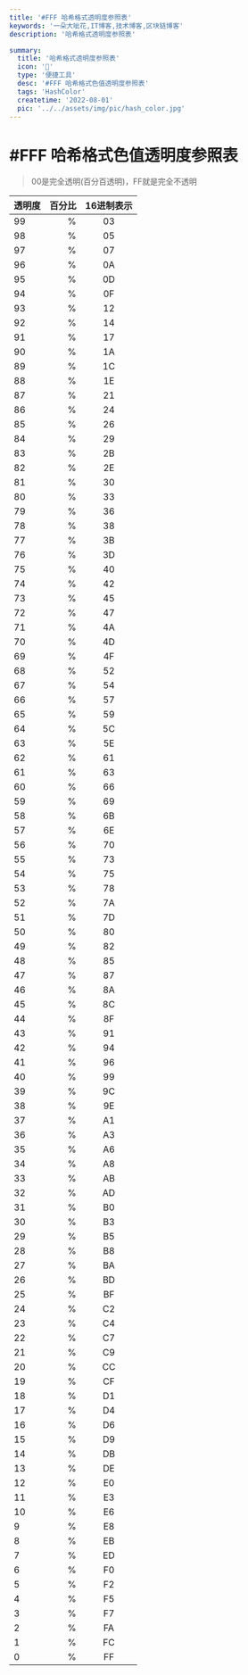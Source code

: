 ```yaml
---
title: '#FFF 哈希格式透明度参照表'
keywords: '一朵大呲花,IT博客,技术博客,区块链博客'
description: '哈希格式透明度参照表'

summary:
  title: '哈希格式透明度参照表'
  icon: '🍈'
  type: '便捷工具'
  desc: '#FFF 哈希格式色值透明度参照表'
  tags: 'HashColor'
  createtime: '2022-08-01'
  pic: '../../assets/img/pic/hash_color.jpg'
---
```


# #FFF 哈希格式色值透明度参照表

> 00是完全透明(百分百透明)，FF就是完全不透明


| 透明度          |  百分比  |  16进制表示  |
| --------   | -----:  | :----:  |
99 |  %  |  03
98 |  %  |  05
97 |  %  |  07
96 |  %  |  0A
95 |  %  |  0D
94 |  %  |  0F
93 |  %  |  12
92 |  %  |  14
91 |  %  |  17
90 |  %  |  1A
89 |  %  |  1C
88 |  %  |  1E
87 |  %  |  21
86 |  %  |  24
85 |  %  |  26
84 |  %  |  29
83 |  %  |  2B
82 |  %  |  2E
81 |  %  |  30
80 |  %  |  33
79 |  %  |  36
78 |  %  |  38
77 |  %  |  3B
76 |  %  |  3D
75 |  %  |  40
74 |  %  |  42
73 |  %  |  45
72 |  %  |  47
71 |  %  |  4A
70 |  %  |  4D
69 |  %  |  4F
68 |  %  |  52
67 |  %  |  54
66 |  %  |  57
65 |  %  |  59
64 |  %  |  5C
63 |  %  |  5E
62 |  %  |  61
61 |  %  |  63
60 |  %  |  66
59 |  %  |  69
58 |  %  |  6B
57 |  %  |  6E
56 |  %  |  70
55 |  %  |  73
54 |  %  |  75
53 |  %  |  78
52 |  %  |  7A
51 |  %  |  7D
50 |  %  |  80
49 |  %  |  82
48 |  %  |  85
47 |  %  |  87
46 |  %  |  8A
45 |  %  |  8C
44 |  %  |  8F
43 |  %  |  91
42 |  %  |  94
41 |  %  |  96
40 |  %  |  99
39 |  %  |  9C
38 |  %  |  9E
37 |  %  |  A1
36 |  %  |  A3
35 |  %  |  A6
34 |  %  |  A8
33 |  %  |  AB
32 |  %  |  AD
31 |  %  |  B0
30 |  %  |  B3
29 |  %  |  B5
28 |  %  |  B8
27 |  %  |  BA
26 |  %  |  BD
25 |  %  |  BF
24 |  %  |  C2
23 |  %  |  C4
22 |  %  |  C7
21 |  %  |  C9
20 |  %  |  CC
19 |  %  |  CF
18 |  %  |  D1
17 |  %  |  D4
16 |  %  |  D6
15 |  %  |  D9
14 |  %  |  DB
13 |  %  |  DE
12 |  %  |  E0
11 |  %  |  E3
10 |  %  |  E6
9  | %   | E8
8  | %   | EB
7  | %   | ED
6  | %   | F0
5  | %   | F2
4  | %   | F5
3  | %   | F7
2  | %   | FA
1  | %   | FC
0  | %   | FF